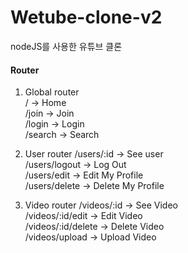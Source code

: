 # Wetube-clone-v2

nodeJS를 사용한 유튜브 클론

#### Router

1. Global router  
   / -> Home  
   /join -> Join  
   /login -> Login  
   /search -> Search

2. User router
   /users/:id -> See user  
   /users/logout -> Log Out  
   /users/edit -> Edit My Profile  
   /users/delete -> Delete My Profile

3. Video router
   /videos/:id -> See Video  
   /videos/:id/edit -> Edit Video  
   /videos/:id/delete -> Delete Video  
   /videos/upload -> Upload Video

